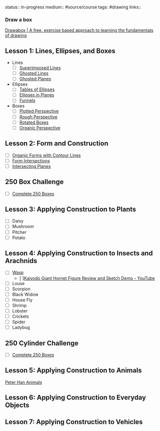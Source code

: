 
status:: in-progress
medium:: #source/course 
tags: #drawing
links::

### Draw a box

[Drawabox | A free, exercise based approach to learning the fundamentals of drawing](https://drawabox.com/)

## Lesson 1: Lines, Ellipses, and Boxes
- Lines
	- [ ] [Superimposed Lines](https://drawabox.com/lesson/1/superimposedlines)
	- [ ] [Ghosted Lines](https://drawabox.com/lesson/1/ghostedlines)
	- [ ] [Ghosted Planes](https://drawabox.com/lesson/1/ghostedplanes)
- Ellipses
	- [ ] [Tables of Ellipses](https://drawabox.com/lesson/1/tablesofellipses)
	- [ ] [Ellipses in Planes](https://drawabox.com/lesson/1/ellipsesinplanes)
	- [ ] [Funnels](https://drawabox.com/lesson/1/funnels)
- Boxes
	- [ ] [Plotted Perspective](https://drawabox.com/lesson/1/plottedperspective)
	- [ ] [Rough Perspective](https://drawabox.com/lesson/1/roughperspective)
	- [ ] [Rotated Boxes](https://drawabox.com/lesson/1/rotatedboxes)
	- [ ] [Organic Perspective](https://drawabox.com/lesson/1/organicperspective)
## Lesson 2: Form and Construction
- [ ] [Organic Forms with Contour Lines](https://drawabox.com/lesson/2/organicforms)
- [ ] [Form Intersections](https://drawabox.com/lesson/2/formintersections)
- [ ] [Intersecting Planes](https://drawabox.com/lesson/2/intersectingplanes)

## 250 Box Challenge
- [ ] [Complete 250 Boxes](https://drawabox.com/250box)

## Lesson 3: Applying Construction to Plants
- [ ] Daisy
- [ ] Mushroom
- [ ] Pitcher
- [ ] Potato

## Lesson 4: Applying Construction to Insects and Arachnids
- [ ] [Wasp](https://drawabox.com/lesson/4/2/video)
	- [  ][Kaiyodo Giant Hornet Figure Review and Sketch Demo - YouTube](https://www.youtube.com/watch?v=OjHwwCcJUrA&list=LL&index=6)
- [ ] Louse
- [ ] Scorpion
- [ ] Black Widow
- [ ] House Fly
- [ ] Shrimp
- [ ] Lobster
- [ ] Crickets
- [ ] Spider
- [ ] Ladybug

## 250 Cylinder Challenge
- [ ] [Complete 250 Boxes](https://drawabox.com/250box)

## Lesson 5: Applying Construction to Animals
[Peter Han Animals](https://www.youtube.com/watch?v=oYTPjYH0sEc&list=LL&index=7)

## Lesson 6: Applying Construction to Everyday Objects


## Lesson 7: Applying Construction to Vehicles

